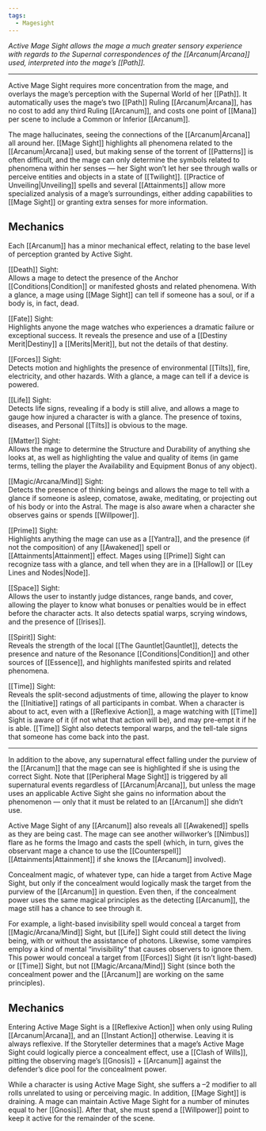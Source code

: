 ```yaml
---
tags:
  - Magesight
---
```


_Active Mage Sight allows the mage a much greater sensory experience with regards to the Supernal correspondences of the [[Arcanum|Arcana]] used, interpreted into the mage’s [[Path]]._

---

Active Mage Sight requires more concentration from the mage, and overlays the mage’s perception with the Supernal World of her [[Path]]. It automatically uses the mage’s two [[Path]] Ruling [[Arcanum|Arcana]], has no cost to add any third Ruling [[Arcanum]], and costs one point of [[Mana]] per scene to include a Common or Inferior [[Arcanum]].

The mage hallucinates, seeing the connections of the [[Arcanum|Arcana]] all around her. [[Mage Sight]] highlights all phenomena related to the [[Arcanum|Arcana]] used, but making sense of the torrent of [[Patterns]] is often difficult, and the mage can only determine the symbols related to phenomena within her senses — her Sight won’t let her see through walls or perceive entities and objects in a state of [[Twilight]]. [[Practice of Unveiling|Unveiling]] spells and several [[Attainments]] allow more specialized analysis of a mage’s surroundings, either adding capabilities to [[Mage Sight]] or granting extra senses for more information.

## Mechanics

Each [[Arcanum]] has a minor mechanical effect, relating to the base level of perception granted by Active Sight.

[[Death]] Sight:\
Allows a mage to detect the presence of the Anchor [[Conditions|Condition]] or manifested ghosts and related phenomena. With a glance, a mage using [[Mage Sight]] can tell if someone has a soul, or if a body is, in fact, dead.

[[Fate]] Sight:\
Highlights anyone the mage watches who experiences a dramatic failure or exceptional success. It reveals the presence and use of a [[Destiny Merit|Destiny]] a [[Merits|Merit]], but not the details of that destiny.

[[Forces]] Sight:\
Detects motion and highlights the presence of environmental [[Tilts]], fire, electricity, and other hazards. With a glance, a mage can tell if a device is powered.

[[Life]] Sight:\
Detects life signs, revealing if a body is still alive, and allows a mage to gauge how injured a character is with a glance. The presence of toxins, diseases, and Personal [[Tilts]] is obvious to the mage.

[[Matter]] Sight:\
Allows the mage to determine the Structure and Durability of anything she looks at, as well as highlighting the value and quality of items (in game terms, telling the player the Availability and Equipment Bonus of any object).

[[Magic/Arcana/Mind]] Sight:\
Detects the presence of thinking beings and allows the mage to tell with a glance if someone is asleep, comatose, awake, meditating, or projecting out of his body or into the Astral. The mage is also aware when a character she observes gains or spends [[Willpower]].

[[Prime]] Sight:\
Highlights anything the mage can use as a [[Yantra]], and the presence (if not the composition) of any [[Awakened]] spell or [[Attainments|Attainment]] effect. Mages using [[Prime]] Sight can recognize tass with a glance, and tell when they are in a [[Hallow]] or [[Ley Lines and Nodes|Node]].

[[Space]] Sight:\
Allows the user to instantly judge distances, range bands, and cover, allowing the player to know what bonuses or penalties would be in effect before the character acts. It also detects spatial warps, scrying windows, and the presence of [[Irises]].

[[Spirit]] Sight:\
Reveals the strength of the local [[The Gauntlet|Gauntlet]], detects the presence and nature of the Resonance [[Conditions|Condition]] and other sources of [[Essence]], and highlights manifested spirits and related phenomena.

[[Time]] Sight:\
Reveals the split-second adjustments of time, allowing the player to know the [[Initiative]] ratings of all participants in combat. When a character is about to act, even with a [[Reflexive Action]], a mage watching with [[Time]] Sight is aware of it (if not what that action will be), and may pre-empt it if he is able. [[Time]] Sight also detects temporal warps, and the tell-tale signs that someone has come back into the past.

---

In addition to the above, any supernatural effect falling under the purview of the [[Arcanum]] that the mage can see is highlighted if she is using the correct Sight. Note that [[Peripheral Mage Sight]] is triggered by all supernatural events regardless of [[Arcanum|Arcana]], but unless the mage uses an applicable Active Sight she gains no information about the phenomenon — only that it must be related to an [[Arcanum]] she didn’t use.

Active Mage Sight of any [[Arcanum]] also reveals all [[Awakened]] spells as they are being cast. The mage can see another willworker’s [[Nimbus]] flare as he forms the Imago and casts the spell (which, in turn, gives the observant mage a chance to use the [[Counterspell]] [[Attainments|Attainment]] if she knows the [[Arcanum]] involved).

Concealment magic, of whatever type, can hide a target from Active Mage Sight, but only if the concealment would logically mask the target from the purview of the [[Arcanum]] in question. Even then, if the concealment power uses the same magical principles as the detecting [[Arcanum]], the mage still has a chance to see through it. 

For example, a light-based invisibility spell would conceal a target from [[Magic/Arcana/Mind]] Sight, but [[Life]] Sight could still detect the living being, with or without the assistance of photons. Likewise, some vampires employ a kind of mental “invisibility” that causes observers to ignore them. This power would conceal a target from [[Forces]] Sight (it isn’t light-based) or [[Time]] Sight, but not [[Magic/Arcana/Mind]] Sight (since both the concealment power and the [[Arcanum]] are working on the same principles).

## Mechanics

Entering Active Mage Sight is a [[Reflexive Action]] when only using Ruling [[Arcanum|Arcana]], and an [[Instant Action]] otherwise. Leaving it is always reflexive. If the Storyteller determines that a mage’s Active Mage Sight could logically pierce a concealment effect, use a [[Clash of Wills]], pitting the observing mage’s [[Gnosis]] + [[Arcanum]] against the defender’s dice pool for the concealment power.

While a character is using Active Mage Sight, she suffers a –2 modifier to all rolls unrelated to using or perceiving magic. In addition, [[Mage Sight]] is draining. A mage can maintain Active Mage Sight for a number of minutes equal to her [[Gnosis]]. After that, she must spend a [[Willpower]] point to keep it active for the remainder of the scene.